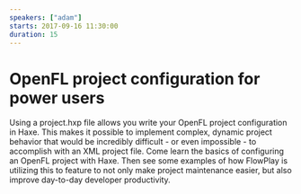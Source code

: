 ```yaml
---
speakers: ["adam"]
starts: 2017-09-16 11:30:00
duration: 15
---
```


# OpenFL project configuration for power users

Using a project.hxp file allows you write your OpenFL project configuration in Haxe. This makes it possible to implement complex, dynamic project behavior that would be incredibly difficult - or even impossible - to accomplish with an XML project file.
Come learn the basics of configuring an OpenFL project with Haxe. Then see some examples of how FlowPlay is utilizing this to feature to not only make project maintenance easier, but also improve day-to-day developer productivity.